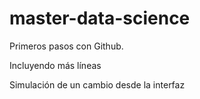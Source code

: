 # master-data-science

Primeros pasos con Github.

Incluyendo más líneas

Simulación de un cambio desde la interfaz
